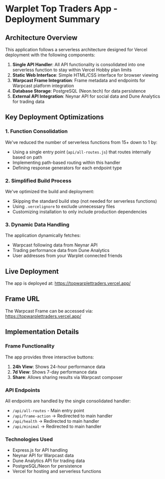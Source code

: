 # Warplet Top Traders App - Deployment Summary

## Architecture Overview

This application follows a serverless architecture designed for Vercel deployment with the following components:

1. **Single API Handler**: All API functionality is consolidated into one serverless function to stay within Vercel Hobby plan limits
2. **Static Web Interface**: Simple HTML/CSS interface for browser viewing
3. **Warpcast Frame Integration**: Frame metadata and endpoints for Warpcast platform integration
4. **Database Storage**: PostgreSQL (Neon.tech) for data persistence
5. **External API Integration**: Neynar API for social data and Dune Analytics for trading data

## Key Deployment Optimizations

### 1. Function Consolidation

We've reduced the number of serverless functions from 15+ down to 1 by:
- Using a single entry point (`api/all-routes.js`) that routes internally based on path
- Implementing path-based routing within this handler
- Defining response generators for each endpoint type

### 2. Simplified Build Process

We've optimized the build and deployment:
- Skipping the standard build step (not needed for serverless functions)
- Using `.vercelignore` to exclude unnecessary files
- Customizing installation to only include production dependencies

### 3. Dynamic Data Handling

The application dynamically fetches:
- Warpcast following data from Neynar API
- Trading performance data from Dune Analytics
- User addresses from your Warplet connected friends

## Live Deployment

The app is deployed at:
https://topwarplettraders.vercel.app/

## Frame URL

The Warpcast Frame can be accessed via:
https://topwarplettraders.vercel.app/

## Implementation Details

### Frame Functionality

The app provides three interactive buttons:
1. **24h View**: Shows 24-hour performance data
2. **7d View**: Shows 7-day performance data 
3. **Share**: Allows sharing results via Warpcast composer

### API Endpoints

All endpoints are handled by the single consolidated handler:
- `/api/all-routes` - Main entry point
- `/api/frame-action` → Redirected to main handler
- `/api/health` → Redirected to main handler
- `/api/minimal` → Redirected to main handler

### Technologies Used

- Express.js for API handling
- Neynar API for Warpcast data
- Dune Analytics API for trading data
- PostgreSQL/Neon for persistence
- Vercel for hosting and serverless functions